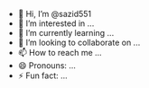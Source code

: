 - 👋 Hi, I’m @sazid551
- 👀 I’m interested in ...
- 🌱 I’m currently learning ...
- 💞️ I’m looking to collaborate on ...
- 📫 How to reach me ...
- 😄 Pronouns: ...
- ⚡ Fun fact: ...

<!---
sazid551/sazid551 is a ✨ special ✨ repository because its `README.md` (this file) appears on your GitHub profile.
You can click the Preview link to take a look at your changes.[<!doctype html>
<html>
<head>
<title>div</title>
</head>
<style>

#cart
{
//background:gray;
border:1px black solid;
width:400px;
height:200px;
margin:auto;
margin-top:100px;

text-align:center;
padding:20px;
border-radius:10px;
color:green;
box-shadow:10px 10px 10px gray;
font-family:verdana;
}
</style>

<ol>

<li><a href="shoppingcard.html">shopping cart</a></li>
<body>

<div id ="cart">
<p>item added in cart </p>
&#9989;
<br/>
<a style="font-size:15px;font-family:verdana"href="div.html">
continue shopping </a>

</div>

<ahref="







Uploading cart1.html…]()

--->
